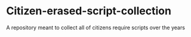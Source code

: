 # Citizen-erased-script-collection
 A repository meant to collect all of citizens require scripts over the years
